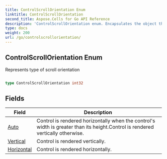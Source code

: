 ```yaml
---
title: ControlScrollOrientation Enum 
linktitle: ControlScrollOrientation
second_title: Aspose.Cells for Go API Reference
description: 'ControlScrollOrientation enum. Encapsulates the object that represents controlscrollorientation in Go.'
type: docs
weight: 200
url: /go/controlscrollorientation/
---
```


## ControlScrollOrientation Enum

Represents type of scroll orientation

```go

type ControlScrollOrientation int32


```

## Fields

| Field | Description |
| --- | --- |
|[Auto](./auto/) | Control is rendered horizontally when the control's width is greater than its height.Control is rendered vertically otherwise. | 
|[Vertical](./vertical/) | Control is rendered vertically. | 
|[Horizontal](./horizontal/) | Control is rendered horizontally. | 
